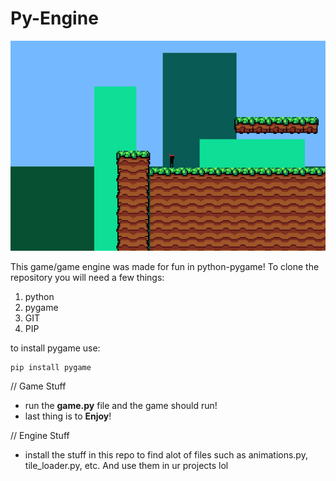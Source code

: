 # Py-Engine

![Pygame](./pygame.gif)

This game/game engine was made for fun in python-pygame!
To clone the repository you will need a few things:

1. python
2. pygame
3. GIT
4. PIP

to install pygame use:

```
pip install pygame
```

// Game Stuff
- run the **game.py** file and the game should run!
- last thing is to **Enjoy**!

// Engine Stuff
- install the stuff in this repo to find alot of files such as animations.py, tile_loader.py, etc. And use them in ur projects lol
